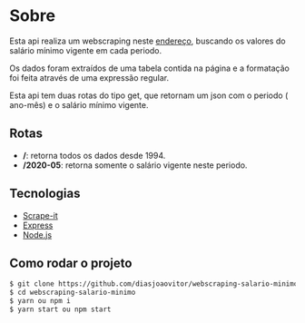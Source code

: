 # Sobre
<p>Esta api realiza um webscraping neste <a href="http://www.ipeadata.gov.br/exibeserie.aspx?stub=1&serid1739471028=1739471028">endereço</a>, buscando os valores do salário mínimo vigente em cada periodo. </p>
<p>Os dados foram extraídos de uma tabela contida na página e a formatação foi feita através de uma expressão regular.</p>
<p> Esta api tem duas rotas do tipo get, que retornam um json com o periodo ( ano-mês) e o salário mínimo vigente.</p>

## Rotas

* **/**: retorna todos os dados desde 1994.
* **/2020-05**: retorna somente o salário vigente neste periodo.

## Tecnologias 
* [Scrape-it](https://github.com/IonicaBizau/scrape-it#readme)
* [Express](http://expressjs.com/pt-br/)
* [Node.js](https://nodejs.org/en/)

## Como rodar o projeto 

```bash
$ git clone https://github.com/diasjoaovitor/webscraping-salario-minimo
$ cd webscraping-salario-minimo
$ yarn ou npm i
$ yarn start ou npm start
```
